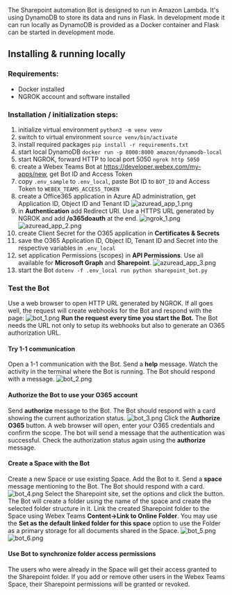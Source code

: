 The Sharepoint automation Bot is designed to run in Amazon Lambda. It's using DynamoDB to store its data and runs in Flask. In development mode it can run locally as DynamoDB is provided as a Docker container and Flask can be started in development mode.

## Installing & running locally
### Requirements:
* Docker installed
* NGROK account and software installed

### Installation / initialization steps:
1. initialize virtual environment `python3 -m venv venv`
2. switch to virtual environment `source venv/bin/activate`
3. install required packages `pip install -r requirements.txt`
4. start local DynamoDB `docker run -p 8000:8000 amazon/dynamodb-local`
5. start NGROK, forward HTTP to local port 5050 `ngrok http 5050`
6. create a Webex Teams Bot at https://developer.webex.com/my-apps/new, get Bot ID and Access Token
7. copy `.env_sample` to `.env_local`, paste Bot ID to `BOT_ID` and Access Token to `WEBEX_TEAMS_ACCESS_TOKEN`
8. create a Office365 application in Azure AD administration, get Application ID, Object ID and Tenant ID
![azuread_app_1.png](./images/azuread_app_1.png)
9. in **Authentication** add Redirect URI. Use a HTTPS URL generated by NGROK and add **/o365doauth** at the end.
![ngrok_1.png](./images/ngrok_1.png)
![azuread_app_2.png](./images/azuread_app_2.png)
10. create Client Secret for the O365 application in **Certificates & Secrets**
11. save the O365 Application ID, Object ID, Tenant ID and Secret into the respective variables in `.env_local`
12. set application Permissions (scopes) in **API Permissions**. Use all available for **Microsoft Graph** and **Sharepoint**.
![azuread_app_3.png](./images/azuread_app_3.png)
13. start the Bot `dotenv -f .env_local run python sharepoint_bot.py`

### Test the Bot
Use a web browser to open HTTP URL generated by NGROK. If all goes well, the request will create webhooks for the Bot and respond with the page:
![bot_1.png](./images/bot_1.png)
**Run the request every time you start the Bot.** The Bot needs the URL not only to setup its webhooks but also to generate an O365 authorization URL.
#### Try 1-1 communication
Open a 1-1 communication with the Bot. Send a **help** message. Watch the activity in the terminal where the Bot is running. The Bot should respond with a message.
![bot_2.png](./images/bot_2.png)
#### Authorize the Bot to use your O365 account
Send **authorize** message to the Bot. The Bot should respond with a card showing the current authorization status.
![bot_3.png](./images/bot_3.png)
Click the **Authorize O365** button. A web browser will open, enter your O365 credentials and confirm the scope. The bot will send a message that the authentication was successful. Check the authorization status again using the **authorize** message.
#### Create a Space with the Bot
Create a new Space or use existing Space. Add the Bot to it. Send a **space** message mentioning to the Bot. The Bot should respond with a card.
![bot_4.png](./images/bot_4.png)
Select the Sharepoint site, set the options and click the button. The Bot will create a folder using the name of the space and create the selected folder structure in it.
Link the created Sharepoint folder to the Space using Webex Teams **Content->Link to Online Folder**. You may use the **Set as the default linked folder for this space** option to use the Folder as a primary storage for all documents shared in the Space.
![bot_5.png](./images/bot_5.png)
![bot_6.png](./images/bot_6.png)
#### Use Bot to synchronize folder access permissions
The users who were already in the Space will get their access granted to the Sharepoint folder. If you add or remove other users in the Webex Teams Space, their Sharepoint permissions will be granted or revoked.
